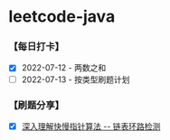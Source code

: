 # leetcode-java 

### 【每日打卡】
- [x] 2022-07-12 - 两数之和
- [ ] 2022-07-13 - 按类型刷题计划
### 【刷题分享】
- [x] [深入理解快慢指针算法 -- 链表环路检测](https://zhuanlan.zhihu.com/p/361049436)
